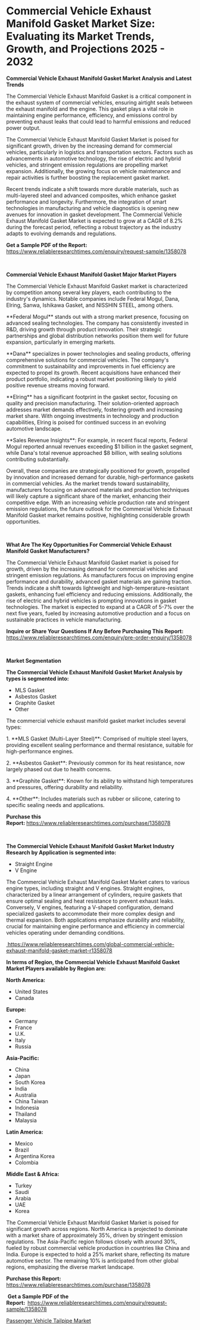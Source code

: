 <p><h1>Commercial Vehicle Exhaust Manifold Gasket Market Size: Evaluating its Market Trends, Growth, and Projections 2025 - 2032</h1></p><p><strong>Commercial Vehicle Exhaust Manifold Gasket Market Analysis and Latest Trends</strong></p>
<p><p>The Commercial Vehicle Exhaust Manifold Gasket is a critical component in the exhaust system of commercial vehicles, ensuring airtight seals between the exhaust manifold and the engine. This gasket plays a vital role in maintaining engine performance, efficiency, and emissions control by preventing exhaust leaks that could lead to harmful emissions and reduced power output.</p><p>The Commercial Vehicle Exhaust Manifold Gasket Market is poised for significant growth, driven by the increasing demand for commercial vehicles, particularly in logistics and transportation sectors. Factors such as advancements in automotive technology, the rise of electric and hybrid vehicles, and stringent emission regulations are propelling market expansion. Additionally, the growing focus on vehicle maintenance and repair activities is further boosting the replacement gasket market.</p><p>Recent trends indicate a shift towards more durable materials, such as multi-layered steel and advanced composites, which enhance gasket performance and longevity. Furthermore, the integration of smart technologies in manufacturing and vehicle diagnostics is opening new avenues for innovation in gasket development. The Commercial Vehicle Exhaust Manifold Gasket Market is expected to grow at a CAGR of 8.2% during the forecast period, reflecting a robust trajectory as the industry adapts to evolving demands and regulations.</p></p>
<p><strong>Get a Sample PDF of the Report:&nbsp;</strong> <a href="https://www.reliableresearchtimes.com/enquiry/request-sample/1358078?utm_campaign=2204&utm_medium=2&utm_source=Github&utm_content=ia&utm_term=30032025&utm_id=commercial-vehicle-exhaust-manifold-gasket">https://www.reliableresearchtimes.com/enquiry/request-sample/1358078</a></p>
<p>&nbsp;</p>
<p><strong>Commercial Vehicle Exhaust Manifold Gasket Major Market Players</strong></p>
<p><p>The Commercial Vehicle Exhaust Manifold Gasket market is characterized by competition among several key players, each contributing to the industry's dynamics. Notable companies include Federal Mogul, Dana, Elring, Sanwa, Ishikawa Gasket, and NISSHIN STEEL, among others.</p><p>**Federal Mogul** stands out with a strong market presence, focusing on advanced sealing technologies. The company has consistently invested in R&D, driving growth through product innovation. Their strategic partnerships and global distribution networks position them well for future expansion, particularly in emerging markets.</p><p>**Dana** specializes in power technologies and sealing products, offering comprehensive solutions for commercial vehicles. The company's commitment to sustainability and improvements in fuel efficiency are expected to propel its growth. Recent acquisitions have enhanced their product portfolio, indicating a robust market positioning likely to yield positive revenue streams moving forward.</p><p>**Elring** has a significant footprint in the gasket sector, focusing on quality and precision manufacturing. Their solution-oriented approach addresses market demands effectively, fostering growth and increasing market share. With ongoing investments in technology and production capabilities, Elring is poised for continued success in an evolving automotive landscape.</p><p>**Sales Revenue Insights**: For example, in recent fiscal reports, Federal Mogul reported annual revenues exceeding $1 billion in the gasket segment, while Dana's total revenue approached $8 billion, with sealing solutions contributing substantially.</p><p>Overall, these companies are strategically positioned for growth, propelled by innovation and increased demand for durable, high-performance gaskets in commercial vehicles. As the market trends toward sustainability, manufacturers focusing on advanced materials and production techniques will likely capture a significant share of the market, enhancing their competitive edge. With an increasing vehicle production rate and stringent emission regulations, the future outlook for the Commercial Vehicle Exhaust Manifold Gasket market remains positive, highlighting considerable growth opportunities.</p></p>
<p>&nbsp;</p>
<p><strong>What Are The Key Opportunities For Commercial Vehicle Exhaust Manifold Gasket Manufacturers?</strong></p>
<p><p>The Commercial Vehicle Exhaust Manifold Gasket market is poised for growth, driven by the increasing demand for commercial vehicles and stringent emission regulations. As manufacturers focus on improving engine performance and durability, advanced gasket materials are gaining traction. Trends indicate a shift towards lightweight and high-temperature-resistant gaskets, enhancing fuel efficiency and reducing emissions. Additionally, the rise of electric and hybrid vehicles is prompting innovations in gasket technologies. The market is expected to expand at a CAGR of 5-7% over the next five years, fueled by increasing automotive production and a focus on sustainable practices in vehicle manufacturing.</p></p>
<p><strong>Inquire or Share Your Questions If Any Before Purchasing This Report:</strong> <a href="https://www.reliableresearchtimes.com/enquiry/pre-order-enquiry/1358078?utm_campaign=2204&utm_medium=2&utm_source=Github&utm_content=ia&utm_term=30032025&utm_id=commercial-vehicle-exhaust-manifold-gasket">https://www.reliableresearchtimes.com/enquiry/pre-order-enquiry/1358078</a></p>
<p>&nbsp;</p>
<p><strong>Market Segmentation</strong></p>
<p><strong>The Commercial Vehicle Exhaust Manifold Gasket Market Analysis by types is segmented into:</strong></p>
<p><ul><li>MLS Gasket</li><li>Asbestos Gasket</li><li>Graphite Gasket</li><li>Other</li></ul></p>
<p><p>The commercial vehicle exhaust manifold gasket market includes several types: </p><p>1. **MLS Gasket (Multi-Layer Steel)**: Comprised of multiple steel layers, providing excellent sealing performance and thermal resistance, suitable for high-performance engines.</p><p>2. **Asbestos Gasket**: Previously common for its heat resistance, now largely phased out due to health concerns.</p><p>3. **Graphite Gasket**: Known for its ability to withstand high temperatures and pressures, offering durability and reliability.</p><p>4. **Other**: Includes materials such as rubber or silicone, catering to specific sealing needs and applications.</p></p>
<p><strong>Purchase this Report:&nbsp;</strong><a href="https://www.reliableresearchtimes.com/purchase/1358078?utm_campaign=2204&utm_medium=2&utm_source=Github&utm_content=ia&utm_term=30032025&utm_id=commercial-vehicle-exhaust-manifold-gasket">https://www.reliableresearchtimes.com/purchase/1358078</a></p>
<p>&nbsp;</p>
<p><strong>The Commercial Vehicle Exhaust Manifold Gasket Market Industry Research by Application is segmented into:</strong></p>
<p><ul><li>Straight Engine</li><li>V Engine</li></ul></p>
<p><p>The Commercial Vehicle Exhaust Manifold Gasket Market caters to various engine types, including straight and V engines. Straight engines, characterized by a linear arrangement of cylinders, require gaskets that ensure optimal sealing and heat resistance to prevent exhaust leaks. Conversely, V engines, featuring a V-shaped configuration, demand specialized gaskets to accommodate their more complex design and thermal expansion. Both applications emphasize durability and reliability, crucial for maintaining engine performance and efficiency in commercial vehicles operating under demanding conditions.</p></p>
<p><a href="https://www.reliableresearchtimes.com/global-commercial-vehicle-exhaust-manifold-gasket-market-r1358078?utm_campaign=2204&utm_medium=2&utm_source=Github&utm_content=ia&utm_term=30032025&utm_id=commercial-vehicle-exhaust-manifold-gasket">&nbsp;https://www.reliableresearchtimes.com/global-commercial-vehicle-exhaust-manifold-gasket-market-r1358078</a></p>
<p><strong>In terms of Region, the Commercial Vehicle Exhaust Manifold Gasket Market Players available by Region are:</strong></p>
<p>
    <p> <strong> North America: </strong>
        <ul>
            <li>United States</li>
            <li>Canada</li>
        </ul>
        </p> 
    <p> <strong> Europe: </strong>
        <ul>
            <li>Germany</li>
            <li>France</li>
            <li>U.K.</li>
            <li>Italy</li>
            <li>Russia</li>
        </ul>
        </p> 
    <p> <strong> Asia-Pacific: </strong>
        <ul>
            <li>China</li>
            <li>Japan</li>
            <li>South Korea</li>
            <li>India</li>
            <li>Australia</li>
            <li>China Taiwan</li>
            <li>Indonesia</li>
            <li>Thailand</li>
            <li>Malaysia</li>
        </ul>
        </p> 
    <p> <strong> Latin America: </strong>
        <ul>
            <li>Mexico</li>
            <li>Brazil</li>
            <li>Argentina Korea</li>
            <li>Colombia</li>
        </ul>
        </p> 
    <p> <strong> Middle East & Africa: </strong>
        <ul>
            <li>Turkey</li>
            <li>Saudi</li>
            <li>Arabia</li>
            <li>UAE</li>
            <li>Korea</li>
        </ul>
    </p>
    </p>
<p><p>The Commercial Vehicle Exhaust Manifold Gasket Market is poised for significant growth across regions. North America is projected to dominate with a market share of approximately 35%, driven by stringent emission regulations. The Asia-Pacific region follows closely with around 30%, fueled by robust commercial vehicle production in countries like China and India. Europe is expected to hold a 25% market share, reflecting its mature automotive sector. The remaining 10% is anticipated from other global regions, emphasizing the diverse market landscape.</p></p>
<p><strong>Purchase this Report: </strong><a href="https://www.reliableresearchtimes.com/purchase/1358078?utm_campaign=2204&utm_medium=2&utm_source=Github&utm_content=ia&utm_term=30032025&utm_id=commercial-vehicle-exhaust-manifold-gasket">https://www.reliableresearchtimes.com/purchase/1358078</a></p>
<p>&nbsp;<strong>Get a Sample PDF of the Report:&nbsp;&nbsp;</strong><a href="https://www.reliableresearchtimes.com/enquiry/request-sample/1358078?utm_campaign=2204&utm_medium=2&utm_source=Github&utm_content=ia&utm_term=30032025&utm_id=commercial-vehicle-exhaust-manifold-gasket">https://www.reliableresearchtimes.com/enquiry/request-sample/1358078</a></p>
<p><strong></strong></p>
<p><p><a href="https://github.com/tona7vba/Market-Research-Report-List-1/blob/main/passenger-vehicle-tailpipe-market.md?utm_campaign=2204&utm_medium=2&utm_source=Github&utm_content=ia&utm_term=30032025&utm_id=commercial-vehicle-exhaust-manifold-gasket">Passenger Vehicle Tailpipe Market</a></p></p>